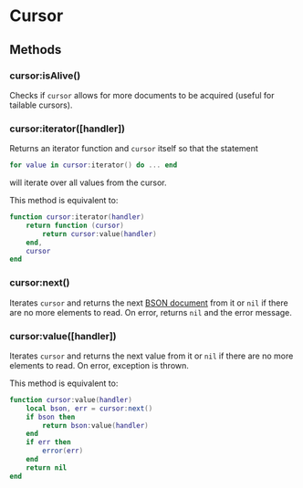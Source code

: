 Cursor
======

Methods
-------

### cursor:isAlive()
Checks if `cursor` allows for more documents to be acquired (useful for tailable cursors).

### cursor:iterator([handler])
Returns an iterator function and `cursor` itself so that the statement

```Lua
for value in cursor:iterator() do ... end
```

will iterate over all values from the cursor.

This method is equivalent to:

```Lua
function cursor:iterator(handler)
	return function (cursor)
		return cursor:value(handler)
	end,
	cursor
end
```

### cursor:next()
Iterates `cursor` and returns the next [BSON document] from it or `nil` if there are no more
elements to read. On error, returns `nil` and the error message.

### cursor:value([handler])
Iterates `cursor` and returns the next value from it or `nil` if there are no more elements to read.
On error, exception is thrown.

This method is equivalent to:

```Lua
function cursor:value(handler)
	local bson, err = cursor:next()
	if bson then
		return bson:value(handler)
	end
	if err then
		error(err)
	end
	return nil
end
```


[BSON document]: bson.md
